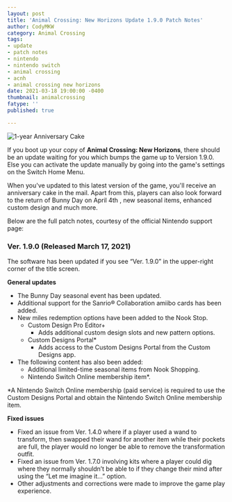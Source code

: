 ```yaml
---
layout: post
title: 'Animal Crossing: New Horizons Update 1.9.0 Patch Notes'
author: CodyMKW
category: Animal Crossing
tags:
- update
- patch notes
- nintendo
- nintendo switch
- animal crossing
- acnh
- animal crossing new horizons
date: 2021-03-18 19:00:00 -0400
thumbnail: animalcrossing
fatype: ''
published: true

---
```

![1-year Anniversary Cake](https://res.cloudinary.com/dgzrtvctq/image/upload/v1616135706/the-birthday-cake-youll-receive-in-the-mail.original_tvpgjn.webp "The anniversary cake you'll receive in the mail after updating")

If you boot up your copy of **Animal Crossing: New Horizons**, there should be an update waiting for you which bumps the game up to Version 1.9.0. Else you can activate the update manually by going into the game's settings on the Switch Home Menu.

When you've updated to this latest version of the game, you'll receive an anniversary cake in the mail. Apart from this, players can also look forward to the return of Bunny Day on April 4th , new seasonal items, enhanced custom design and much more.

Below are the full patch notes, courtesy of the official Nintendo support page:

### Ver. 1.9.0 (Released March 17, 2021)

The software has been updated if you see “Ver. 1.9.0” in the upper-right corner of the title screen.

**General updates**

* The Bunny Day seasonal event has been updated.
* Additional support for the Sanrio® Collaboration amiibo cards has been added.
* New miles redemption options have been added to the Nook Stop.
  * Custom Design Pro Editor+
    * Adds additional custom design slots and new pattern options.
  * Custom Designs Portal*
    * Adds access to the Custom Designs Portal from the Custom Designs app.
* The following content has also been added:
  * Additional limited-time seasonal items from Nook Shopping.
  * Nintendo Switch Online membership item*.

\*A Nintendo Switch Online membership (paid service) is required to use the Custom Designs Portal and obtain the Nintendo Switch Online membership item.

**Fixed issues**

* Fixed an issue from Ver. 1.4.0 where if a player used a wand to transform, then swapped their wand for another item while their pockets are full, the player would no longer be able to remove the transformation outfit.
* Fixed an issue from Ver. 1.7.0 involving kits where a player could dig where they normally shouldn’t be able to if they change their mind after using the “Let me imagine it...” option.
* Other adjustments and corrections were made to improve the game play experience.